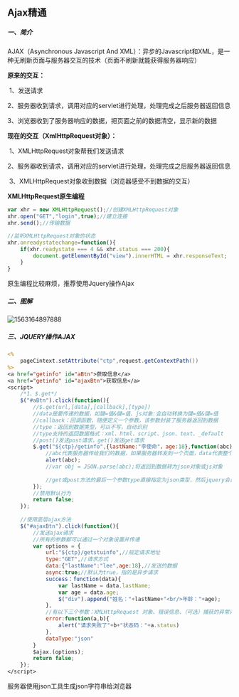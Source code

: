 

## Ajax精通

##### 一、简介

AJAX（Asynchronous Javascript And XML）：异步的Javascript和XML，是一种无刷新页面与服务器交互的技术（页面不刷新就能获得服务器响应）

**原来的交互：**

​		1、发送请求

​		2、服务器收到请求，调用对应的servlet进行处理，处理完成之后服务器返回信息

​		3、浏览器收到了服务器响应的数据，把页面之前的数据清空，显示新的数据

**现在的交互（XmlHttpRequest对象）：**

​		1、XMLHttpRequest对象帮我们发送请求

​		2、服务器收到请求，调用对应的servlet进行处理，处理完成之后服务器返回信息

​		3、XMLHttpRequest对象收到数据（浏览器感受不到数据的交互）

**XMLHttpRequest原生编程**

```javascript
var xhr = new XMLHttpRequest();//创建XMLHttpRequest对象
xhr.open("GET","login",true);//建立连接
xhr.send();//传输数据

//监听XMLHttpRequest对象的状态
xhr.onreadystatechange=function(){
    if(xhr.readystate === 4 && xhr.status === 200){
        document.getElementById("view").innerHTML = xhr.responseText;
    }
}
```

原生编程比较麻烦，推荐使用Jquery操作Ajax

##### 二、图解

![1563164897888](C:\Users\leer0\Pictures\Ajax图解.png)

##### 三、JQUERY操作AJAX

```jsp
<%
	pageCintext.setAttribute("ctp",request.getContextPath())
%>
<a href="getinfo" id="aBtn">获取信息</a>
<a href="getinfo" id="ajaxBtn">获取信息</a>
<script>
	/*1、$.get*/
    $("#aBtn").click(function(){
        //$.get(url,[data],[callback],[type])
        //data是要传递的数据，如键=值&键=值、js对象:会自动转换为键=值&键=值
        //callback：回调函数，随便定义一个参数，该参数封装了服务器返回到数据
        //type：返回到数据类型，可以不写，自动识别
        //type支持的返回数据格式：xml、html、script、json、text、_default
        //post()发送post请求，get()发送get请求
        $.get("${ctp}/getinfo",{lastName:"李使命"，age:18},function(abc){
            //abc代表服务器传给我们的数据，如果服务器转发到一个页面，data代表整个页面
            alert(abc);
            //var obj = JSON.parse(abc);将返回到数据转为json对象或js对象
            
            //get或post方法的最后一个参数type直接指定为json类型，然后jquery会自动将返回的数据转化为json对象
        });
        //禁用默认行为
        return false;
    });
    
    //使用底层ajax方法
    $("#ajaxBtn").click(function(){
        //发送ajax请求
        //所有的参数都可以通过一个对象设置并传递
        var options = {
            url:"${ctp}/getstuinfo",//规定请求地址
            type:"GET",//请求方式
            data:{"lastName":"lee",age:18},//发送的数据
            async:true;//默认为true，指的是异步请求
            success：function(data){
            	var lastName = data.lastName;
                var age = data.age;
                $("div").append("姓名："+lastName+"<br/>年龄："+age);
            },
            //有以下三个参数：XMLHttpRequest 对象、错误信息、（可选）捕获的异常对象。
            error:function(a,b){
                alert("请求失败了"+b+"状态码："+a.status)
            },
            dataType:"json"
        }
        $ajax.(options);
        return false;
    });
</script>
```

服务器使用json工具生成json字符串给浏览器